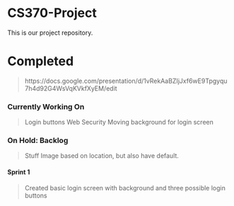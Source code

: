 # CS370-Project
This is our project repository.

<p>
<h1>Completed</h1>

<blockquote>
https://docs.google.com/presentation/d/1vRekAaBZIjJxf6wE9Tpgyqu7h4d92G4WsVqKVkfXyEM/edit
</blockquote>

<h3>Currently Working On</h3>

<blockquote>
Login buttons
Web Security
Moving background for login screen
</blockquote>

<h3>On Hold: Backlog</h3>

<blockquote>
Stuff
Image based on location, but also have default. 
</blockquote>

<h4>Sprint 1</h4>

<blockquote>
Created basic login screen with background and three possible login buttons
</blockquote>

</p>


